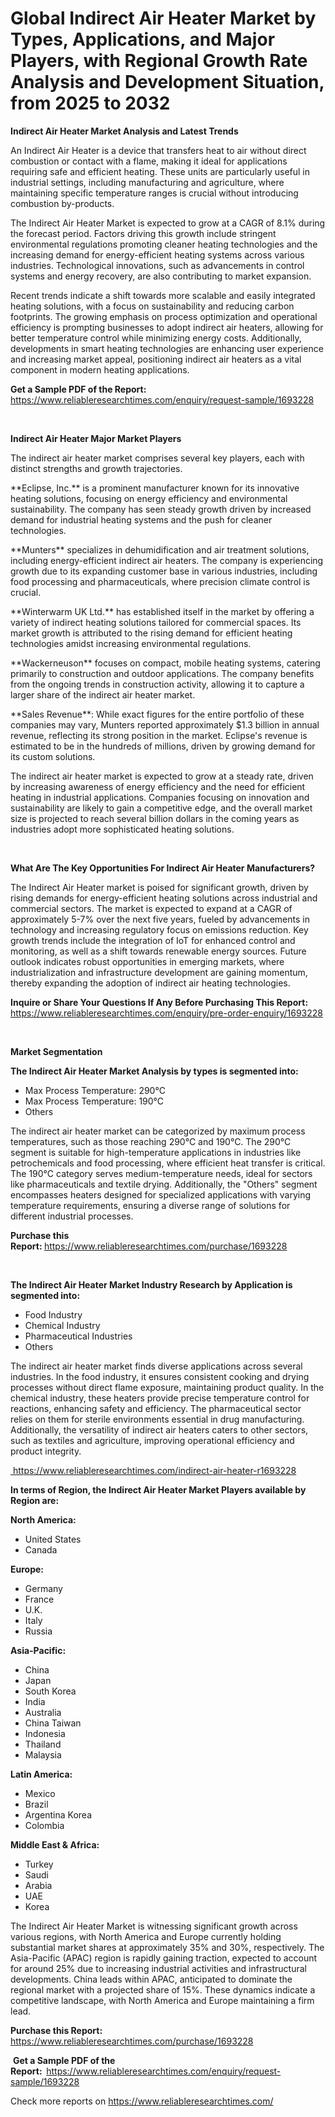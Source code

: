 <p><h1>Global Indirect Air Heater Market by Types, Applications, and Major Players, with Regional Growth Rate Analysis and Development Situation, from 2025 to 2032</h1></p><p><strong>Indirect Air Heater Market Analysis and Latest Trends</strong></p>
<p><p>An Indirect Air Heater is a device that transfers heat to air without direct combustion or contact with a flame, making it ideal for applications requiring safe and efficient heating. These units are particularly useful in industrial settings, including manufacturing and agriculture, where maintaining specific temperature ranges is crucial without introducing combustion by-products.</p><p>The Indirect Air Heater Market is expected to grow at a CAGR of 8.1% during the forecast period. Factors driving this growth include stringent environmental regulations promoting cleaner heating technologies and the increasing demand for energy-efficient heating systems across various industries. Technological innovations, such as advancements in control systems and energy recovery, are also contributing to market expansion. </p><p>Recent trends indicate a shift towards more scalable and easily integrated heating solutions, with a focus on sustainability and reducing carbon footprints. The growing emphasis on process optimization and operational efficiency is prompting businesses to adopt indirect air heaters, allowing for better temperature control while minimizing energy costs. Additionally, developments in smart heating technologies are enhancing user experience and increasing market appeal, positioning indirect air heaters as a vital component in modern heating applications.</p></p>
<p><strong>Get a Sample PDF of the Report:&nbsp;</strong> <a href="https://www.reliableresearchtimes.com/enquiry/request-sample/1693228?utm_campaign=3030&utm_medium=2&utm_source=Github&utm_content=ia&utm_term=10042025&utm_id=indirect-air-heater">https://www.reliableresearchtimes.com/enquiry/request-sample/1693228</a></p>
<p>&nbsp;</p>
<p><strong>Indirect Air Heater Major Market Players</strong></p>
<p><p>The indirect air heater market comprises several key players, each with distinct strengths and growth trajectories. </p><p>**Eclipse, Inc.** is a prominent manufacturer known for its innovative heating solutions, focusing on energy efficiency and environmental sustainability. The company has seen steady growth driven by increased demand for industrial heating systems and the push for cleaner technologies.</p><p>**Munters** specializes in dehumidification and air treatment solutions, including energy-efficient indirect air heaters. The company is experiencing growth due to its expanding customer base in various industries, including food processing and pharmaceuticals, where precision climate control is crucial.</p><p>**Winterwarm UK Ltd.** has established itself in the market by offering a variety of indirect heating solutions tailored for commercial spaces. Its market growth is attributed to the rising demand for efficient heating technologies amidst increasing environmental regulations.</p><p>**Wackerneuson** focuses on compact, mobile heating systems, catering primarily to construction and outdoor applications. The company benefits from the ongoing trends in construction activity, allowing it to capture a larger share of the indirect air heater market.</p><p>**Sales Revenue**: While exact figures for the entire portfolio of these companies may vary, Munters reported approximately $1.3 billion in annual revenue, reflecting its strong position in the market. Eclipse's revenue is estimated to be in the hundreds of millions, driven by growing demand for its custom solutions.</p><p>The indirect air heater market is expected to grow at a steady rate, driven by increasing awareness of energy efficiency and the need for efficient heating in industrial applications. Companies focusing on innovation and sustainability are likely to gain a competitive edge, and the overall market size is projected to reach several billion dollars in the coming years as industries adopt more sophisticated heating solutions.</p></p>
<p>&nbsp;</p>
<p><strong>What Are The Key Opportunities For Indirect Air Heater Manufacturers?</strong></p>
<p><p>The Indirect Air Heater market is poised for significant growth, driven by rising demands for energy-efficient heating solutions across industrial and commercial sectors. The market is expected to expand at a CAGR of approximately 5-7% over the next five years, fueled by advancements in technology and increasing regulatory focus on emissions reduction. Key growth trends include the integration of IoT for enhanced control and monitoring, as well as a shift towards renewable energy sources. Future outlook indicates robust opportunities in emerging markets, where industrialization and infrastructure development are gaining momentum, thereby expanding the adoption of indirect air heating technologies.</p></p>
<p><strong>Inquire or Share Your Questions If Any Before Purchasing This Report:</strong> <a href="https://www.reliableresearchtimes.com/enquiry/pre-order-enquiry/1693228?utm_campaign=3030&utm_medium=2&utm_source=Github&utm_content=ia&utm_term=10042025&utm_id=indirect-air-heater">https://www.reliableresearchtimes.com/enquiry/pre-order-enquiry/1693228</a></p>
<p>&nbsp;</p>
<p><strong>Market Segmentation</strong></p>
<p><strong>The Indirect Air Heater Market Analysis by types is segmented into:</strong></p>
<p><ul><li>Max Process Temperature: 290°C</li><li>Max Process Temperature: 190°C</li><li>Others</li></ul></p>
<p><p>The indirect air heater market can be categorized by maximum process temperatures, such as those reaching 290°C and 190°C. The 290°C segment is suitable for high-temperature applications in industries like petrochemicals and food processing, where efficient heat transfer is critical. The 190°C category serves medium-temperature needs, ideal for sectors like pharmaceuticals and textile drying. Additionally, the "Others" segment encompasses heaters designed for specialized applications with varying temperature requirements, ensuring a diverse range of solutions for different industrial processes.</p></p>
<p><strong>Purchase this Report:&nbsp;</strong><a href="https://www.reliableresearchtimes.com/purchase/1693228?utm_campaign=3030&utm_medium=2&utm_source=Github&utm_content=ia&utm_term=10042025&utm_id=indirect-air-heater">https://www.reliableresearchtimes.com/purchase/1693228</a></p>
<p>&nbsp;</p>
<p><strong>The Indirect Air Heater Market Industry Research by Application is segmented into:</strong></p>
<p><ul><li>Food Industry</li><li>Chemical Industry</li><li>Pharmaceutical Industries</li><li>Others</li></ul></p>
<p><p>The indirect air heater market finds diverse applications across several industries. In the food industry, it ensures consistent cooking and drying processes without direct flame exposure, maintaining product quality. In the chemical industry, these heaters provide precise temperature control for reactions, enhancing safety and efficiency. The pharmaceutical sector relies on them for sterile environments essential in drug manufacturing. Additionally, the versatility of indirect air heaters caters to other sectors, such as textiles and agriculture, improving operational efficiency and product integrity.</p></p>
<p><a href="https://www.reliableresearchtimes.com/indirect-air-heater-r1693228?utm_campaign=3030&utm_medium=2&utm_source=Github&utm_content=ia&utm_term=10042025&utm_id=indirect-air-heater">&nbsp;https://www.reliableresearchtimes.com/indirect-air-heater-r1693228</a></p>
<p><strong>In terms of Region, the Indirect Air Heater Market Players available by Region are:</strong></p>
<p>
    <p> <strong> North America: </strong>
        <ul>
            <li>United States</li>
            <li>Canada</li>
        </ul>
        </p> 
    <p> <strong> Europe: </strong>
        <ul>
            <li>Germany</li>
            <li>France</li>
            <li>U.K.</li>
            <li>Italy</li>
            <li>Russia</li>
        </ul>
        </p> 
    <p> <strong> Asia-Pacific: </strong>
        <ul>
            <li>China</li>
            <li>Japan</li>
            <li>South Korea</li>
            <li>India</li>
            <li>Australia</li>
            <li>China Taiwan</li>
            <li>Indonesia</li>
            <li>Thailand</li>
            <li>Malaysia</li>
        </ul>
        </p> 
    <p> <strong> Latin America: </strong>
        <ul>
            <li>Mexico</li>
            <li>Brazil</li>
            <li>Argentina Korea</li>
            <li>Colombia</li>
        </ul>
        </p> 
    <p> <strong> Middle East & Africa: </strong>
        <ul>
            <li>Turkey</li>
            <li>Saudi</li>
            <li>Arabia</li>
            <li>UAE</li>
            <li>Korea</li>
        </ul>
    </p>
    </p>
<p><p>The Indirect Air Heater Market is witnessing significant growth across various regions, with North America and Europe currently holding substantial market shares at approximately 35% and 30%, respectively. The Asia-Pacific (APAC) region is rapidly gaining traction, expected to account for around 25% due to increasing industrial activities and infrastructural developments. China leads within APAC, anticipated to dominate the regional market with a projected share of 15%. These dynamics indicate a competitive landscape, with North America and Europe maintaining a firm lead.</p></p>
<p><strong>Purchase this Report: </strong><a href="https://www.reliableresearchtimes.com/purchase/1693228?utm_campaign=3030&utm_medium=2&utm_source=Github&utm_content=ia&utm_term=10042025&utm_id=indirect-air-heater">https://www.reliableresearchtimes.com/purchase/1693228</a></p>
<p>&nbsp;<strong>Get a Sample PDF of the Report:&nbsp;&nbsp;</strong><a href="https://www.reliableresearchtimes.com/enquiry/request-sample/1693228?utm_campaign=3030&utm_medium=2&utm_source=Github&utm_content=ia&utm_term=10042025&utm_id=indirect-air-heater">https://www.reliableresearchtimes.com/enquiry/request-sample/1693228</a></p>
<p><strong></strong></p>
<p>Check more reports on <a href="https://www.reliableresearchtimes.com/?utm_campaign=3030&utm_medium=2&utm_source=Github&utm_content=ia&utm_term=10042025&utm_id=indirect-air-heater">https://www.reliableresearchtimes.com/</a></p>